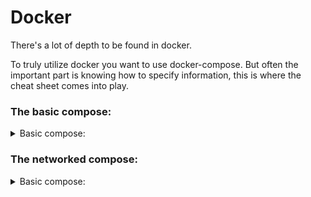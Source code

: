 # Docker

There's a lot of depth to be found in docker.

To truly utilize docker you want to use docker-compose.
But often the important part is knowing how to specify information, this is where the cheat sheet comes into play.

### The basic compose:

<details> 
  <summary>Basic compose: </summary>
Its very basic...


```
version: ${VERSION}

services:
  container:
    container_name: ${NAME}
    restart: unless-stopped
    image: ${IMAGE}:${VERSION}
    ports:
     - ${PORT}:${PORT}
```
<details> 
  <summary>Variable explanation: </summary>
  
`VERSION:` This indicates the docker-compose version to use.

`NAME:` Specifies the name of the container

`IMAGE:` What image the container uses.

`VERSION:` The version of the specified image, can always use "latest".

`PORT:` To enable network traffic over certain ports use this.
</details>
</details>

### The networked compose:

<details> 
  <summary>Basic compose: </summary>
Its connected!


```
version: ${VERSION}

services:
  container:
    container_name: ${NAME}
    restart: unless-stopped
    image: ${IMAGE}:${VERSION}
    ports:
     - ${PORT}:${PORT}

    networks:
      logging-network:
        ipv4_address: ${IP_ADDRESS}
        gateway: ${GATEWAY_ADDRESS}
    dns:
      - ${DNS}
```
<details> 
  <summary>Variable explanation: </summary>
  
`VERSION:` This indicates the docker-compose version to use.

`NAME:` Specifies the name of the container

`IMAGE:` What image the container uses.

`VERSION:` The version of the specified image, can always use "latest".

`PORT:` To enable network traffic over certain ports use this.

`IP_ADDRESS:` ip-address of the container, remove to use first available.

`GATEWAY_ADDRESS:`Gateway of the network, remove to use default.

`DNS:`Set a custom DNS server for this specific container.
</details>
</details>
